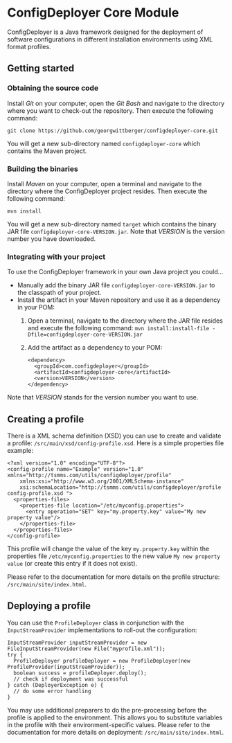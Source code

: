ConfigDeployer Core Module
==========================

ConfigDeployer is a Java framework designed for the deployment of software configurations in different installation environments using XML format profiles.

Getting started
---------------

### Obtaining the source code

Install *Git* on your computer, open the *Git Bash* and navigate to the directory where you want to check-out the repository. Then execute the following command:

    git clone https://github.com/georgwittberger/configdeployer-core.git

You will get a new sub-directory named `configdeployer-core` which contains the Maven project.

### Building the binaries

Install *Maven* on your computer, open a terminal and navigate to the directory where the ConfigDeployer project resides. Then execute the following command:

    mvn install

You will get a new sub-directory named `target` which contains the binary JAR file `configdeployer-core-VERSION.jar`. Note that *VERSION* is the version number you have downloaded.

### Integrating with your project

To use the ConfigDeployer framework in your own Java project you could...

-   Manually add the binary JAR file `configdeployer-core-VERSION.jar` to the classpath of your project.
-   Install the artifact in your Maven repository and use it as a dependency in your POM:
    1.  Open a terminal, navigate to the directory where the JAR file resides and execute the following command: `mvn install:install-file -Dfile=configdeployer-core-VERSION.jar`
    2.  Add the artifact as a dependency to your POM:

            <dependency>
              <groupId>com.configdeployer</groupId>
              <artifactId>configdeployer-core</artifactId>
              <version>VERSION</version>
            </dependency>

Note that *VERSION* stands for the version number you want to use.

Creating a profile
------------------

There is a XML schema definition (XSD) you can use to create and validate a profile: `/src/main/xsd/config-profile.xsd`. Here is a simple properties file example:

    <?xml version="1.0" encoding="UTF-8"?>
    <config-profile name="Example" version="1.0" xmlns="http://tsmms.com/utils/configdeployer/profile"
        xmlns:xsi="http://www.w3.org/2001/XMLSchema-instance"
        xsi:schemaLocation="http://tsmms.com/utils/configdeployer/profile config-profile.xsd ">
      <properties-files>
        <properties-file location="/etc/myconfig.properties">
          <entry operation="SET" key="my.property.key" value="My new property value"/>
        </properties-file>
      </properties-files>
    </config-profile>

This profile will change the value of the key `my.property.key` within the properties file `/etc/myconfig.properties` to the new value `My new property value` (or create this entry if it does not exist).

Please refer to the documentation for more details on the profile structure: `/src/main/site/index.html`.

Deploying a profile
-------------------

You can use the `ProfileDeployer` class in conjunction with the `InputStreamProvider` implementations to roll-out the configuration:

    InputStreamProvider inputStreamProvider = new FileInputStreamProvider(new File("myprofile.xml"));
    try {
      ProfileDeployer profileDeployer = new ProfileDeployer(new ProfileProvider(inputStreamProvider));
      boolean success = profileDeployer.deploy();
      // check if deployment was successful
    } catch (DeployerException e) {
      // do some error handling
    }

You may use additional preparers to do the pre-processing before the profile is applied to the environment. This allows you to substitute variables in the profile with their environment-specific values. Please refer to the documentation for more details on deployment: `/src/main/site/index.html`.
